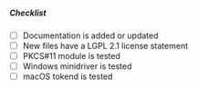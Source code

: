 <!--
Thank you for your pull request.

If this fixes a GitHub issue, make sure to have a line saying 'Fixes #XXXX'
(without quotes) in the commit message.

Mention which card(s) are used during testing. To get the name of your card,
run this command: `opensc-tool -n`
-->

##### Checklist
<!-- Remove items that do not apply. For completed items, change [ ] to [x]. -->
- [ ] Documentation is added or updated
- [ ] New files have a LGPL 2.1 license statement
- [ ] PKCS#11 module is tested
- [ ] Windows minidriver is tested
- [ ] macOS tokend is tested
